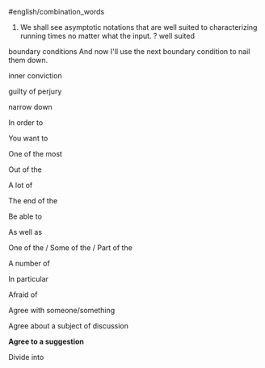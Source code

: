 #english/combination_words

1. We shall see asymptotic notations that are well suited to characterizing running times no matter what the input.
?
well suited

boundary conditions And now I'll use the next boundary condition to nail them down.

inner conviction

guilty of perjury

narrow down

In order to

You want to

One of the most

Out of the

A lot of

The end of the

Be able to

As well as

One of the / Some of the / Part of the

A number of


In particular

Afraid of

Agree with someone/something


Agree about a subject of discussion


**Agree to a suggestion**


Divide into





































